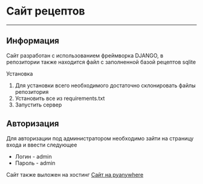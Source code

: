 Сайт рецептов
=====================
***
Информация
-----------------------------------
Сайт разработан с использованием фреймворка DJANGO, в репозитории также находится файл с заполненной базой рецептов sqlite

Установка 
1. Для установки всего необходимого достаточно склонировать файлы репозитория
2. Установить все из requirements.txt
3. Запустить сервер

Авторизация
-----------------------------------

Для авторизации под администратором необходимо зайти на страницу входа и ввести следующее
* Логин - admin
* Пароль - admin

Сайт также выложен на хостинг [Сайт на pyanywhere](https://neotyanka.pythonanywhere.com/)
